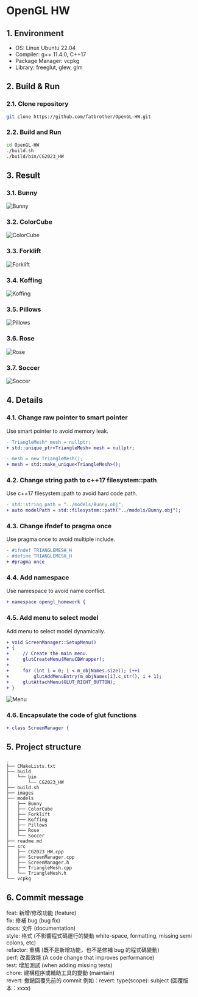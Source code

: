 # OpenGL HW

## 1. Environment

* OS: Linux Ubuntu 22.04
* Compiler: g++ 11.4.0, C++17
* Package Manager: vcpkg
* Library: freeglut, glew, glm

## 2. Build & Run

### 2.1. Clone repository

```bash
git clone https://github.com/fatbrother/OpenGL-HW.git
```

### 2.2. Build and Run

```bash
cd OpenGL-HW
./build.sh
./build/bin/CG2023_HW
```

## 3. Result

### 3.1. Bunny

![Bunny](./images/bunny.png)

### 3.2. ColorCube
![ColorCube](./images/color_cube.png)

### 3.3. Forklift
![Forklift](./images/forklift.png)

### 3.4. Koffing
![Koffing](./images/koffing.png)

### 3.5. Pillows
![Pillows](./images/pillows.png)

### 3.6. Rose
![Rose](./images/rose.png)

### 3.7. Soccer
![Soccer](./images/soccer.png)

## 4. Details

### 4.1. Change raw pointer to smart pointer

Use smart pointer to avoid memory leak.
```diff
- TriangleMesh* mesh = nullptr;
+ std::unique_ptr<TriangleMesh> mesh = nullptr;
```

```diff
- mesh = new TriangleMesh();
+ mesh = std::make_unique<TriangleMesh>();
```

### 4.2. Change string path to c++17 filesystem::path

Use c++17 filesystem::path to avoid hard code path.
```diff
- std::string path = "../models/Bunny.obj";
+ auto modelPath = std::filesystem::path("../models/Bunny.obj");
```

### 4.3. Change ifndef to pragma once

Use pragma once to avoid multiple include.
```diff
- #ifndef TRIANGLEMESH_H
- #define TRIANGLEMESH_H
+ #pragma once
```

### 4.4. Add namespace

Use namespace to avoid name conflict.
```diff
+ namespace opengl_homework {
```

### 4.5. Add menu to select model

Add menu to select model dynamically.
```diff
+ void ScreenManager::SetupMenu()
+ {
+     // Create the main menu.
+     glutCreateMenu(MenuCBWrapper);
+     
+     for (int i = 0; i < m_objNames.size(); i++) 
+         glutAddMenuEntry(m_objNames[i].c_str(), i + 1);
+     glutAttachMenu(GLUT_RIGHT_BUTTON);
+ }
```

![Menu](images/menu.png)

### 4.6. Encapsulate the code of glut functions

```diff
+ class ScreenManager {
```


## 5. Project structure

```
.
├── CMakeLists.txt
├── build
│   └── bin
│       └── CG2023_HW
├── build.sh
├── images
├── models
│   ├── Bunny
│   ├── ColorCube
│   ├── Forklift
│   ├── Koffing
│   ├── Pillows
│   ├── Rose
│   └── Soccer
├── readme.md
├── src
│   ├── CG2023_HW.cpp
│   ├── ScreenManager.cpp
│   ├── ScreenManager.h
│   ├── TriangleMesh.cpp
│   └── TriangleMesh.h
└── vcpkg
```
## 6. Commit message

feat: 新增/修改功能 (feature)  
fix: 修補 bug (bug fix)  
docs: 文件 (documentation)  
style: 格式 (不影響程式碼運行的變動 white-space, formatting, missing semi colons, etc)  
refactor: 重構 (既不是新增功能，也不是修補 bug 的程式碼變動)  
perf: 改善效能 (A code change that improves performance)  
test: 增加測試 (when adding missing tests)  
chore: 建構程序或輔助工具的變動 (maintain)  
revert: 撤銷回覆先前的 commit 例如：revert: type(scope): subject (回覆版本：xxxx)  
